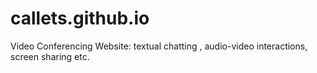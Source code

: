 # callets.github.io
Video Conferencing Website: textual chatting , audio-video interactions, screen sharing etc.
